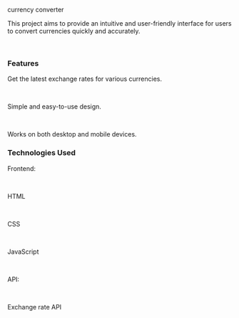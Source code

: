  currency converter
 <p>This project aims to provide an intuitive and user-friendly interface for users to convert currencies quickly and accurately.</p><br>
 <h3><b>Features</b></h3>
 <p>Get the latest exchange rates for various currencies.</p><br>
 <p>Simple and easy-to-use design.</p><br>
 <p>Works on both desktop and mobile devices.<p>
 <h3><b>Technologies Used</b></h3>
 <p>Frontend:</p><br>
 <p>HTML</p><br>
 <p>CSS</p><br>
 <p>JavaScript</p><br>
 <p>API:</p><br>
 <p>Exchange rate API</p><br> 
